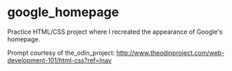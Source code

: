 # google_homepage
Practice HTML/CSS project where I recreated the appearance of Google's homepage.

Prompt courtesy of the_odin_project: http://www.theodinproject.com/web-development-101/html-css?ref=lnav

